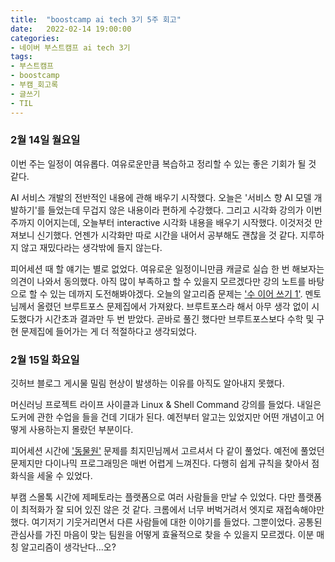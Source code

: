 ```yaml
---
title:  "boostcamp ai tech 3기 5주 회고"
date:   2022-02-14 19:00:00
categories:
- 네이버 부스트캠프 ai tech 3기
tags:
- 부스트캠프
- boostcamp
- 부캠_회고록
- 글쓰기
- TIL
---
```



### 2월 14일 월요일

이번 주는 일정이 여유롭다. 여유로운만큼 복습하고 정리할 수 있는 좋은 기회가 될 것 같다.  

AI 서비스 개발의 전반적인 내용에 관해 배우기 시작했다. 오늘은 '서비스 향 AI 모델 개발하기'를 들었는데 무겁지 않은 내용이라 편하게 수강했다. 그리고 시각화 강의가 이번 주까지 이어지는데, 
오늘부터 interactive 시각화 내용을 배우기 시작했다. 이것저것 만져보니 신기했다. 언젠가 시각화만 따로 시간을 내어서 공부해도 괜찮을 것 같다. 지루하지 않고 재밌다라는 생각밖에 들지 않는다.

피어세션 때 할 얘기는 별로 없었다. 여유로운 일정이니만큼 캐글로 실습 한 번 해보자는 의견이 나와서 동의했다. 아직 많이 부족하고 할 수 있을지 모르겠다만 강의 노트를 바탕으로 할 수 있는 데까지 
도전해봐야겠다.
오늘의 알고리즘 문제는 ['수 이어 쓰기 1'](https://www.acmicpc.net/problem/1748). 멘토님께서 올렸던 브루트포스 문제집에서 가져왔다. 브루트포스라 해서 아무 생각 없이 시도했다가 시간초과 결과만 
두 번 받았다. 곧바로 풀긴 했다만 브루트포스보다 수학 및 구현 문제집에 들어가는 게 더 적절하다고 생각되었다.


### 2월 15일 화요일

깃허브 블로그 게시물 밀림 현상이 발생하는 이유를 아직도 알아내지 못했다.

머신러닝 프로젝트 라이프 사이클과 Linux & Shell Command 강의를 들었다. 내일은 도커에 관한 수업을 들을 건데 기대가 된다. 예전부터 알고는 있었지만 어떤 개념이고 어떻게 사용하는지 몰랐던 부분이다. 

피어세션 시간에 ['동물원'](https://www.acmicpc.net/problem/1309) 문제를 최지민님께서 고르셔서 다 같이 풀었다. 예전에 풀었던 문제지만 다이나믹 프로그래밍은 매번 어렵게 느껴진다. 다행히 쉽게 규칙을 찾아서 점화식을 세울 수 있었다. 

부캠 스몰톡 시간에 제페토라는 플랫폼으로 여러 사람들을 만날 수 있었다. 다만 플랫폼이 최적화가 잘 되어 있진 않은 것 같다. 크롬에서 너무 버벅거려서 엣지로 재접속해야만 했다. 여기저기 기웃거리면서 다른 사람들에 대한 이야기를 들었다. 그뿐이었다. 공통된 관심사를 가진 마음이 맞는 팀원을 어떻게 효율적으로 찾을 수 있을지 모르겠다. 이분 매칭 알고리즘이 생각난다...오?


